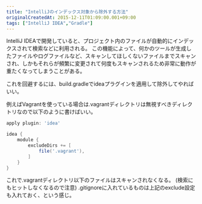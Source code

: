 ```yaml
---
title: "IntelliJのインデックス対象から除外する方法"
originalCreatedAt: 2015-12-11T01:09:00.001+09:00
tags: ["IntelliJ IDEA","Gradle"]
---
```

IntelliJ IDEAで開発していると、プロジェクト内のファイルが自動的にインデックスされて検索などに利用される。
この機能によって、何かのツールが生成したファイルやログファイルなど、スキャンしてほしくないファイルまでスキャンされ、しかもそれらが頻繁に変更されて何度もスキャンされるため非常に動作が重たくなってしまうことがある。

これを回避するには、build.gradleでideaプラグインを適用して除外してやればいい。
<!--more-->

例えばVagrantを使っている場合は.vagrantディレクトリは無視すべきディレクトリなので以下のように書けばいい。

```groovy
apply plugin: 'idea'

idea {
    module {
        excludeDirs += [
            file('.vagrant'),
        ]
    }
}
```

これで.vagrantディレクトリ以下のファイルはスキャンされなくなる。
(検索にもヒットしなくなるので注意)
.gitignoreに入れているものは上記のexclude設定も入れておく、という感じ。
